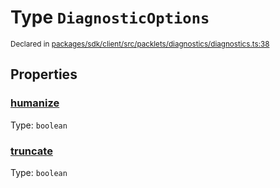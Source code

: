 # Type `DiagnosticOptions`
<sub>Declared in [packages/sdk/client/src/packlets/diagnostics/diagnostics.ts:38](https://github.com/dxos/dxos/blob/main/packages/sdk/client/src/packlets/diagnostics/diagnostics.ts#L38)</sub>





## Properties
### [humanize](https://github.com/dxos/dxos/blob/main/packages/sdk/client/src/packlets/diagnostics/diagnostics.ts#L40)
Type: <code>boolean</code>


### [truncate](https://github.com/dxos/dxos/blob/main/packages/sdk/client/src/packlets/diagnostics/diagnostics.ts#L39)
Type: <code>boolean</code>
